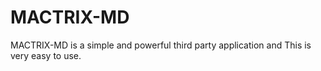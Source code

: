 # MACTRIX-MD
MACTRIX-MD is a simple and powerful third party application and This is very easy to use.
